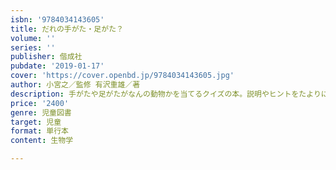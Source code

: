```yaml
---
isbn: '9784034143605'
title: だれの手がた・足がた？
volume: ''
series: ''
publisher: 偕成社
pubdate: '2019-01-17'
cover: 'https://cover.openbd.jp/9784034143605.jpg'
author: 小宮之／監修 有沢重雄／著
description: 手がたや足がたがなんの動物かを当てるクイズの本。説明やヒントをたよりに答えると、手足がくらしにどれだけ適しているかわかる。
price: '2400'
genre: 児童図書
target: 児童
format: 単行本
content: 生物学

---
```

